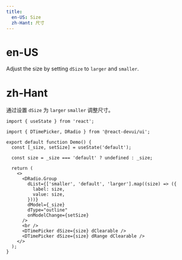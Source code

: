 ```yaml
---
title:
  en-US: Size
  zh-Hant: 尺寸
---
```


# en-US

Adjust the size by setting `dSize` to `larger` and `smaller`.

# zh-Hant

通过设置 `dSize` 为 `larger` `smaller` 调整尺寸。

```tsx
import { useState } from 'react';

import { DTimePicker, DRadio } from '@react-devui/ui';

export default function Demo() {
  const [_size, setSize] = useState('default');

  const size = _size === 'default' ? undefined : _size;

  return (
    <>
      <DRadio.Group
        dList={['smaller', 'default', 'larger'].map((size) => ({
          label: size,
          value: size,
        }))}
        dModel={_size}
        dType="outline"
        onModelChange={setSize}
      />
      <br />
      <DTimePicker dSize={size} dClearable />
      <DTimePicker dSize={size} dRange dClearable />
    </>
  );
}
```
